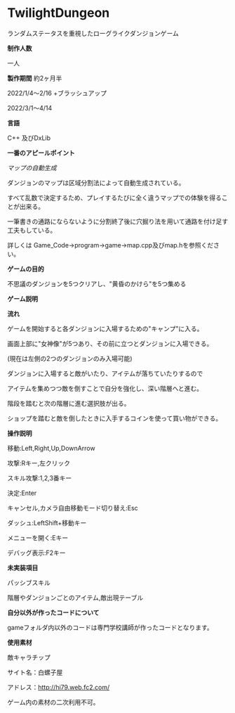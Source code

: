 # TwilightDungeon

ランダムステータスを重視したローグライクダンジョンゲーム

**制作人数**

一人

**製作期間**
約2ヶ月半

2022/1/4～2/16 +ブラッシュアップ

2022/3/1～4/14

**言語**

C++ 及びDxLib

**一番のアピールポイント**

*マップの自動生成*

ダンジョンのマップは区域分割法によって自動生成されている。

すべて乱数で決定するため、プレイするたびに全く違うマップでの体験を得ることが出来る。

一筆書きの通路にならないように分割終了後に穴掘り法を用いて通路を付け足す工夫もしている。

詳しくは Game_Code->program->game->map.cpp及びmap.hを参照ください。

**ゲームの目的**

不思議のダンジョンを5つクリアし、"黄昏のかけら"を5つ集める

**ゲーム説明**

**流れ**

ゲームを開始すると各ダンジョンに入場するための"キャンプ"に入る。

画面上部に"女神像"が5つあり、その前に立つとダンジョンに入場できる。

(現在は左側の2つのダンジョンのみ入場可能)

ダンジョンに入場すると敵がいたり、アイテムが落ちていたりするので

アイテムを集めつつ敵を倒すことで自分を強化し、深い階層へと進む。

階段を踏むと次の階層に進む選択肢が出る。

ショップを踏むと敵を倒したときに入手するコインを使って買い物ができる。

**操作説明**

移動:Left,Right,Up,DownArrow

攻撃:Rキー,左クリック

スキル攻撃:1,2,3番キー

決定:Enter

キャンセル,カメラ自由移動モード切り替え:Esc

ダッシュ:LeftShift+移動キー

メニューを開く:Eキー

デバッグ表示:F2キー

**未実装項目**

パッシブスキル

階層やダンジョンごとのアイテム,敵出現テーブル

**自分以外が作ったコードについて**

gameフォルダ内以外のコードは専門学校講師が作ったコードとなります。

**使用素材**

敵キャラチップ

サイト名：白螺子屋

アドレス：http://hi79.web.fc2.com/

ゲーム内の素材の二次利用不可。


